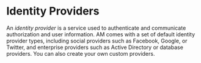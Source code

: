 # Identity Providers

An _identity provider_ is a service used to authenticate and communicate authorization and user information. AM comes with a set of default identity provider types, including social providers such as Facebook, Google, or Twitter, and enterprise providers such as Active Directory or database providers. You can also create your own custom providers.
